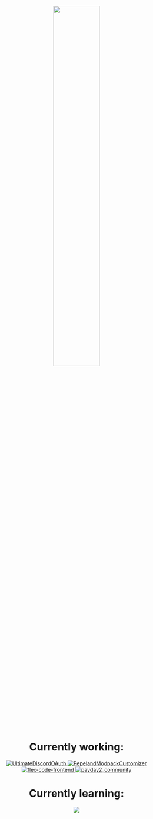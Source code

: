 <link rel="stylesheet" href="./style.css" />
<div align="center" style="width=100%">
    <a href="https://wakatime.com/@b1c25f74-0bce-4dc9-bd10-50b9bb1f9d05">
    <img src="https://wakatime.com/badge/user/b1c25f74-0bce-4dc9-bd10-50b9bb1f9d05.svg" width=50% />
    </a>
    <h1>
        Currently working:
    </h1>
    <div>
        <a href="https://github.com/RashingPro/UltimateDiscordOAuth/">
            <img src="https://github-readme-stats.vercel.app/api/pin/?username=RashingPro&repo=UltimateDiscordOAuth&theme=dark" alt="UltimateDiscordOAuth" />
        </a>
        <a href="https://github.com/PepelandModpackCustomizer/pmc_web">
            <img src="https://github-readme-stats.vercel.app/api/pin/?username=PepelandModpackCustomizer&repo=pmc_web&theme=dark" alt="PepelandModpackCustomizer" />
        </a>
        <a href="https://github.com/FlexCodeRashing/flex-code-frontend">
            <img src="https://github-readme-stats.vercel.app/api/pin/?username=FlexCodeRashing&repo=flex-code-frontend&theme=dark" alt="flex-code-frontend" />
        </a>
        <a href="https://github.com/PAYDAY2Community/payday2_community">
            <img src="https://github-readme-stats.vercel.app/api/pin/?username=PAYDAY2Community&repo=payday2_community&theme=dark" alt="payday2_community" />
        </a>
    </div>
    <h1>
        Currently learning:
    </h1>
    <img src="https://skillicons.dev/icons?i=html,css,js,react,nextjs&theme=dark" />
</div>

